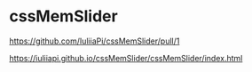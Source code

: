 # cssMemSlider

https://github.com/IuliiaPi/cssMemSlider/pull/1

https://iuliiapi.github.io/cssMemSlider/cssMemSlider/index.html
